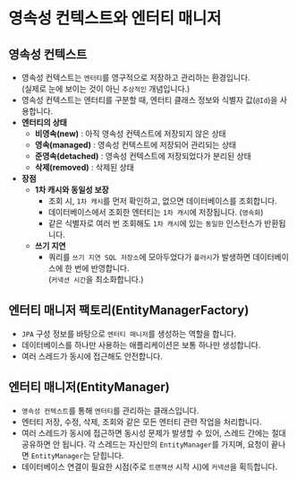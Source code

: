 # 영속성 컨텍스트와 엔터티 매니저

## 영속성 컨텍스트

- 영속성 컨텍스트는 `엔터티`를 영구적으로 저장하고 관리하는 환경입니다.<br>
  (실제로 눈에 보이는 것이 아닌 `추상적인` 개념입니다.)
- 영속성 컨텍스트는 엔터티를 구분할 때, 엔터티 클래스 정보와 식별자 값(`@Id`)을 사용합니다.
- **엔터티의 상태**
    - **비영속(new)** : 아직 영속성 컨텍스트에 저장되지 않은 상태
    - **영속(managed)** : 영속성 컨텍스트에 저장되어 관리되는 상태
    - **준영속(detached)** : 영속성 컨텍스트에 저장되었다가 분리된 상태
    - **삭제(removed)** : 삭제된 상태
- **장점**
  - **1차 캐시와 동일성 보장**
    - 조회 시, `1차 캐시`를 먼저 확인하고, 없으면 데이터베이스를 조회합니다.
    - 데이터베이스에서 조회한 엔터티는 `1차 캐시`에 저장됩니다. (`영속화`)
    - 같은 식별자로 여러 번 조회해도 `1차 캐시`에 있는 `동일한` 인스턴스가 반환됩니다.
  - **쓰기 지연**
    - 쿼리를 `쓰기 지연 SQL 저장소`에 모아두었다가 `플러시`가 발생하면 데이터베이스에 한 번에 반영합니다.<br>(`커넥션 시간`을 최소화합니다.)

## 엔터티 매니저 팩토리(EntityManagerFactory)

- `JPA` 구성 정보를 바탕으로 `엔터티 매니저`를 생성하는 역할을 합니다.
- 데이터베이스를 하나만 사용하는 애플리케이션은 보통 하나만 생성합니다.
- 여러 스레드가 동시에 접근해도 안전합니다.

## 엔터티 매니저(EntityManager)

- `영속성 컨텍스트`를 통해 `엔터티`를 관리하는 클래스입니다.
- 엔터티 저장, 수정, 삭제, 조회와 같은 모든 엔터티 관련 작업을 처리합니다.
- 여러 스레드가 동시에 접근하면 동시성 문제가 발생할 수 있어, 스레드 간에는 절대 공유하면 안 됩니다.
  각 스레드는 자신만의 `EntityManager`를 가지며, 요청이 끝나면 `EntityManager`는 닫힙니다.
- 데이터베이스 연결이 필요한 시점(주로 `트랜잭션` 시작 시)에 `커넥션`을 획득합니다.